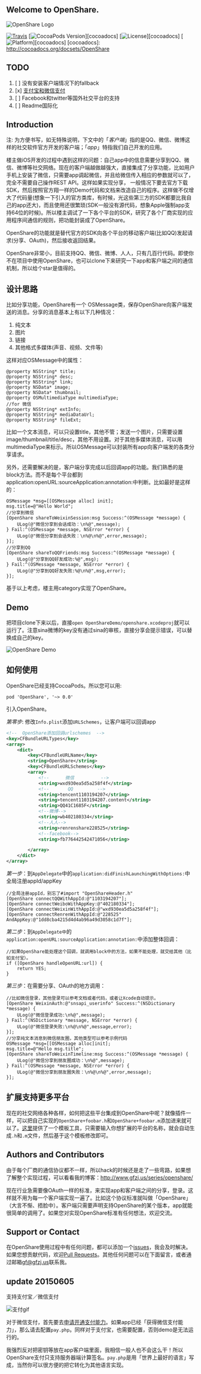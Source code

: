 ## Welcome to OpenShare.

![OpenShare Logo](https://github.com/100apps/openshare/raw/gh-pages/images/slogo.png)

[![Travis](https://img.shields.io/travis/100apps/openshare.svg)](https://github.com/100apps/openshare)
[![CocoaPods Version](https://img.shields.io/cocoapods/v/OpenShare.svg?style=flat)][cocoadocs]
[![License](https://img.shields.io/cocoapods/l/OpenShare.svg?style=flat)][cocoadocs]
[![Platform](https://img.shields.io/cocoapods/p/OpenShare.svg?style=flat)][cocoadocs]
[cocoadocs]: http://cocoadocs.org/docsets/OpenShare

## TODO

1. [ ] 没有安装客户端情况下的fallback
2. [x] [支付宝和微信支付](#update-20150605)
3. [ ] Facebook和twitter等国外社交平台的支持
4. [ ] Readme国际化

## Introduction

注: 为方便书写，如无特殊说明，下文中的「*客户端*」指的是QQ、微信、微博这样的社交软件官方开发的客户端；「*app*」特指我们自己开发的应用。

楼主做iOS开发的过程中遇到这样的问题：自己app中的信息需要分享到QQ、微信、微博等社交网络。现在的客户端越做越强大，直接集成了分享功能，比如用户手机上安装了微信，只需要app调起微信，并且给微信传入相应的参数就可以了，完全不需要自己操作REST API。这样如果实现分享， 一般情况下要去官方下载SDK，然后按照官方翔一样的Demo代码和文档来改造自己的程序。这样做不仅增大了代码量(想象一下引入的官方类库，有时候，光这些第三方的SDK都要比我自己的app还大)，而且使用还很繁琐(SDK一般没有源代码，想象Apple强制app支持64位的时候)。所以楼主调试了一下各个平台的SDK，研究了各个厂商实现的应用程序间通信的规则，把功能封装成了OpenShare。

OpenShare的功能就是替代官方的SDK向各个平台的移动客户端(比如QQ)发起请求(分享、OAuth)，然后接收返回结果。

OpenShare非常小，目前支持QQ、微信、微博、人人，只有几百行代码。即使你不在项目中使用OpenShare，也可以clone下来研究一下app和客户端之间的通信机制，所以给个star是值得的。

## 设计思路

比如分享功能，OpenShare有一个 OSMessage类，保存OpenShare向客户端发送的消息。分享的消息基本上有以下几种情况：

1. 纯文本
2. 图片
3. 链接
4. 其他格式多媒体(声音、视频、文件等)

这样对应OSMessage中的属性：

```objc
@property NSString* title;
@property NSString* desc;
@property NSString* link;
@property NSData* image;
@property NSData* thumbnail;
@property OSMultimediaType multimediaType;
//for 微信
@property NSString* extInfo;
@property NSString* mediaDataUrl;
@property NSString* fileExt;
```      

比如一个文本消息，可以只设置title，其他不管；发送一个图片，只需要设置image/thumbnail/title/desc，其他不用设置。对于其他多媒体消息，可以用multimediaType来标示。所以OSMessage可以封装所有app向客户端发的各类分享请求。

另外，还需要解决的是，客户端分享完成以后回调app的功能。我们熟悉的是block方法。而不是每个平台都到application:openURL:sourceApplication:annotation:中判断。比如最好是这样的：

```objc
OSMessage *msg=[[OSMessage alloc] init];
msg.title=@"Hello World";
//分享到微信
[OpenShare shareToWeixinSession:msg Success:^(OSMessage *message) {
	ULog(@"微信分享到会话成功：\n%@",message);
} Fail:^(OSMessage *message, NSError *error) {
	ULog(@"微信分享到会话失败：\n%@\n%@",error,message);
}];
//分享到QQ
[OpenShare shareToQQFriends:msg Success:^(OSMessage *message) {
	ULog(@"分享到QQ好友成功:%@",msg);
} Fail:^(OSMessage *message, NSError *error) {
	ULog(@"分享到QQ好友失败:%@\n%@",msg,error);
}];
```

基于以上考虑，楼主用category实现了OpenShare。

## Demo

把项目clone下来以后，直接`open OpenShareDemo/openshare.xcodeproj`就可以运行了。注意sina微博的key没有通过sina的审核，直接分享会提示错误，可以替换成自己的key。

![OpenShare Demo](https://github.com/100apps/openshare/raw/gh-pages/images/demo.gif)


## 如何使用

OpenShare已经支持CocoaPods。所以您可以用:

	pod 'OpenShare', '~> 0.0'

引入OpenShare。

*第零步*: 修改`Info.plist`添加`URLSchemes`，让客户端可以回调app

```xml
<!--  OpenShare添加回调urlschemes  -->
<key>CFBundleURLTypes</key>
<array>
    <dict>
        <key>CFBundleURLName</key>
        <string>OpenShare</string>
        <key>CFBundleURLSchemes</key>
        <array>
            <!--      微信          -->
            <string>wxd930ea5d5a258f4f</string>
            <!--       QQ         -->
            <string>tencent1103194207</string>
            <string>tencent1103194207.content</string>
            <string>QQ41C1685F</string>
            <!--微博-->
            <string>wb402180334</string>
            <!--人人-->
            <string>renrenshare228525</string>
            <!--facebook-->
            <string>fb776442542471056</string>

        </array>
    </dict>
</array>
```

*第一步*：到`AppDelegate`中的`application:didFinishLaunchingWithOptions:`中全局注册appId/appKey

```objc
//全局注册appId，别忘了#import "OpenShareHeader.h"
[OpenShare connectQQWithAppId:@"1103194207"];
[OpenShare connectWeiboWithAppKey:@"402180334"];
[OpenShare connectWeixinWithAppId:@"wxd930ea5d5a258f4f"];
[OpenShare connectRenrenWithAppId:@"228525" AndAppKey:@"1dd8cba4215d4d4ab96a49d3058c1d7f"];
``` 

*第二步*：到`AppDelegate中`的`application:openURL:sourceApplication:annotation:`中添加整体回调：

```objc
//如果OpenShare能处理这个回调，就调用block中的方法，如果不能处理，就交给其他（比如支付宝）。
if ([OpenShare handleOpenURL:url]) {
	return YES;
}
```   

*第三步*：在需要分享、OAuth的地方调用：

```objc
//比如微信登录，其他登录可以参考文档或者代码，或者让Xcode自动提示。
[OpenShare WeixinAuth:@"snsapi_userinfo" Success:^(NSDictionary *message) {
	ULog(@"微信登录成功:\n%@",message);
} Fail:^(NSDictionary *message, NSError *error) {
	ULog(@"微信登录失败:\n%@\n%@",message,error);
}];
//分享纯文本消息到微信朋友圈，其他类型可以参考示例代码
OSMessage *msg=[[OSMessage alloc]init];
msg.title=@"Hello msg.title";
[OpenShare shareToWeixinTimeline:msg Success:^(OSMessage *message) {
	ULog(@"微信分享到朋友圈成功：\n%@",message);
} Fail:^(OSMessage *message, NSError *error) {
	ULog(@"微信分享到朋友圈失败：\n%@\n%@",error,message);
}];
```

## 扩展支持更多平台

现在的社交网络各种各样，如何把这些平台集成到OpenShare中呢？就像插件一样，可以把自己实现的`OpenShare+foobar.h`和`OpenShare+foobar.m`添加进来就可以了。[这里](http://openshare.gfzj.us/#plugins)提供了一个模板工具，只需要输入你想扩展的平台的名称，就会自动生成`.h`和`.m`文件，然后基于这个模板修改即可。

## Authors and Contributors

由于每个厂商的通信协议都不一样，所以hack的时候还是走了一些弯路，如果想了解整个实现过程，可以看看我的博客：<http://www.gfzj.us/series/openshare/>

现在行业急需要像OAuth一样的标准，来实现app和客户端之间的分享，登录。这样就不用为每一个客户端实现一遍了。比如这个协议标准就叫做「OpenShare」（大言不惭、捂脸中）。客户端只需要声明支持OpenShare的某个版本，app就能很简单的调用了。如果您对实现OpenShare标准有任何想法，欢迎交流。

## Support or Contact

在OpenShare使用过程中有任何问题，都可以添加一个[issues](issues)，我会及时解决。如果您想贡献代码，欢迎[Pull Requests](pulls)。其他任何问题可以在下面留言，或者通过邮箱<gf@gfzj.us>联系我。

## update 20150605

支持支付宝／微信支付

![支付gif](https://raw.githubusercontent.com/100apps/openshare/gh-pages/images/pay.gif)

对于微信支付，首先要去[申请开通支付能力](https://open.weixin.qq.com)。如果app已经「获得微信支付能力」，那么请去配置`pay.php`。同样对于支付宝，也需要配置，否则demo是无法运行的。

我强烈反对把密钥等放在app客户端里面，我相信一般人也不会这么干！所以OpenShare支付只支持服务器端计算签名。`pay.php`是用「世界上最好的语言」写成，当然你可以很方便的把它转化为其他语言实现。
